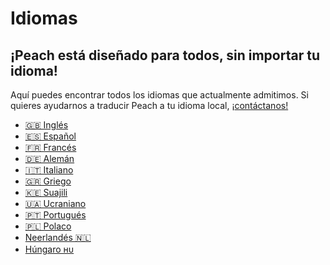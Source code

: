 # Idiomas

## ¡Peach está diseñado para todos, sin importar tu idioma!

Aquí puedes encontrar todos los idiomas que actualmente admitimos.
Si quieres ayudarnos a traducir Peach a tu idioma local, ¡[contáctanos!](mailto:hello@peachbitcoin.com)

- [🇬🇧 Inglés](/)
- [🇪🇸 Español](/es)
- [🇫🇷 Francés](/fr)
- [🇩🇪 Alemán](/de)
- [🇮🇹 Italiano](/it)
- [🇬🇷 Griego](/el)
- [🇰🇪 Suajili](/sw)
- [🇺🇦 Ucraniano](/uk)
- [🇵🇹 Portugués](/pt)
- [🇵🇱 Polaco](/pl)
- [Neerlandés 🇳🇱](/nl)
- [Húngaro ʜᴜ](/hu)
